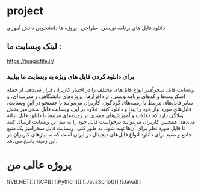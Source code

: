 # project
دانلود فایل های برنامه نویسی -طراحی -پروژه ها دانشجویی دانش آموزی
## لینک وبسایت ما :

https://magicfile.ir/

### برای دانلود کردن فایل های ویژه به وبسایت ما بیایید
وبسایت فایل سحرآمیز انواع فایل‌های مختلف را در اختیار کاربران قرار می‌دهد، از جمله اسکریپت‌ها و کدهای برنامه‌نویسی، نرم‌افزارها، پروژه‌های دانشگاهی و مدرسه‌ای، و سایر فایل‌های مرتبط با زمینه‌های گوناگون. کاربران می‌توانند با جستجو در این وبسایت، فایل‌های مورد نیاز خود را پیدا و دانلود کنند.
علاوه بر این، وبسایت فایل سحرآمیز بخش وبلاگی دارد که مقالات و آموزش‌های مفیدی در زمینه‌های مرتبط با دانلود فایل ارائه می‌دهد. همچنین کاربران می‌توانند درخواست فایل خود را به تیم این وبسایت ارسال کنند تا فایل مورد نظر برای آن‌ها تهیه شود.
به طور کلی، وبسایت فایل سحرآمیز یک منبع جامع و مفید برای دانلود انواع فایل‌های دیجیتال در ایران است که به نیازهای کاربران در این زمینه پاسخ می‌دهد.
# پروژه عالی من
![VB.NET][]
![C#][]
![Python][]
![JavaScript][]
![Java][]

